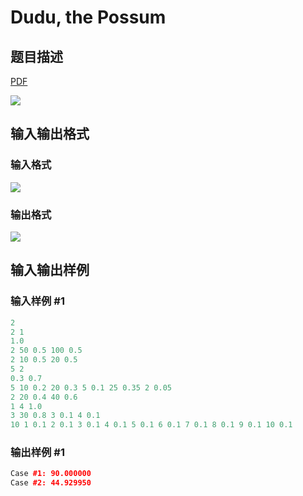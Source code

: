 # Dudu, the Possum

## 题目描述

[problemUrl]: https://uva.onlinejudge.org/index.php?option=com_onlinejudge&Itemid=8&category=823&page=show_problem&problem=4575

[PDF](https://uva.onlinejudge.org/external/127/p12723.pdf)

![](https://cdn.luogu.com.cn/upload/vjudge_pic/UVA12723/05f7363b413e90a11f71329e6b6f78ea228e157a.png)

## 输入输出格式

### 输入格式

![](https://cdn.luogu.com.cn/upload/vjudge_pic/UVA12723/773091b3ac9759dcfadb37576e79c025b850159b.png)

### 输出格式

![](https://cdn.luogu.com.cn/upload/vjudge_pic/UVA12723/e770a1259143c187fbbf465339e78161e9980ef1.png)

## 输入输出样例

### 输入样例 #1

```cpp
2
2 1
1.0
2 50 0.5 100 0.5
2 10 0.5 20 0.5
5 2
0.3 0.7
5 10 0.2 20 0.3 5 0.1 25 0.35 2 0.05
2 20 0.4 40 0.6
1 4 1.0
3 30 0.8 3 0.1 4 0.1
10 1 0.1 2 0.1 3 0.1 4 0.1 5 0.1 6 0.1 7 0.1 8 0.1 9 0.1 10 0.1
```


### 输出样例 #1

```cpp
Case #1: 90.000000
Case #2: 44.929950
```


